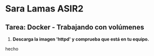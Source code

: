 # Sara Lamas ASIR2

## Tarea: Docker - Trabajando con volúmenes


1. **Descarga la imagen 'httpd' y comprueba que está en tu equipo.**

  hecho 
